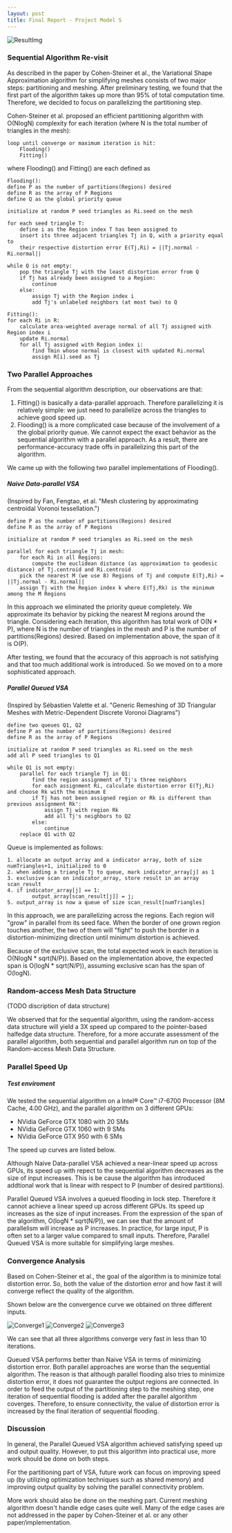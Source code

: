 ```yaml
---
layout: post
title: Final Report - Project Model S
---
```

![ResultImg]({{site.rawurl}}/_images/checkpoint_result.jpg "Variational Shape Approximation")

### Sequential Algorithm Re-visit
As described in the paper by Cohen-Steiner et al., the Variational Shape Approximation algorithm for
simplifying meshes consists of two major steps: partitioning and meshing. After preliminary testing,
we found that the first part of the algorithm takes up more than 95% of total computation time. Therefore,
we decided to focus on parallelizing the partitioning step.

Cohen-Steiner et al. proposed an efficient partitioning algorithm with O(NlogN) complexity for each iteration 
(where N is the total number of triangles in the mesh):
```
loop until converge or maximum iteration is hit:
    Flooding()
    Fitting()
```
where Flooding() and Fitting() are each defined as
```
Flooding():
define P as the number of partitions(Regions) desired
define R as the array of P Regions
define Q as the global priority queue

initialize at random P seed triangles as Ri.seed on the mesh

for each seed triangle T:
    define i as the Region index T has been assigned to
    insert its three adjacent triangles Tj in Q, with a priority equal to 
    their respective distortion error E(Tj,Ri) = ||Tj.normal - Ri.normal||

while Q is not empty:
    pop the triangle Tj with the least distortion error from Q
    if Tj has already been assigned to a Region:
        continue
    else:
        assign Tj with the Region index i
        add Tj's unlabeled neighbors (at most two) to Q

Fitting():
for each Ri in R:
    calculate area-weighted average normal of all Tj assigned with Region index i
    update Ri.normal
    for all Tj assigned with Region index i:
        find Tmin whose normal is closest with updated Ri.normal
        assign R[i].seed as Tj
```
### Two Parallel Approaches
From the sequential algorithm description, our observations are that:
1. Fitting() is basically a data-parallel approach. Therefore parallelizing it is relatively simple: we just
need to parallelize across the triangles to achieve good speed up.
2. Flooding() is a more complicated case because of the involvement of a the global priority queue. We cannot
expect the exact behavior as the sequential algorithm with a parallel approach. As a result, there are
performance-accuracy trade offs in parallelizing this part of the algorithm.

We came up with the following two parallel implementations of Flooding().

##### Naive Data-parallel VSA
(Inspired by Fan, Fengtao, et al. "Mesh clustering by approximating centroidal Voronoi tessellation.")
```
define P as the number of partitions(Regions) desired
define R as the array of P Regions

initialize at random P seed triangles as Ri.seed on the mesh

parallel for each triangle Tj in mesh:
    for each Ri in all Regions:
        compute the euclidean distance (as approximation to geodesic distance) of Tj.centroid and Ri.centroid
    pick the nearest M (we use 8) Regions of Tj and compute E(Tj,Ri) = ||Tj.normal - Ri.normal||
    assign Tj with the Region index k where E(Tj,Rk) is the minimum among the M Regions
```
In this approach we eliminated the priority queue completely. We approximate its behavior by picking the nearest M
regions around the triangle. Considering each iteration, this algorithm has total work of O(N * P), where N is the
number of triangles in the mesh and P is the number of partitions(Regions) desired. Based on implementation above, 
the span of it is O(P).

After testing, we found that the accuracy of this approach is not satisfying and that too much additional work is 
introduced. So we moved on to a more sophisticated approach.
##### Parallel Queued VSA
(Inspired by Sébastien Valette et al. "Generic Remeshing of 3D Triangular Meshes with Metric-Dependent Discrete 
Voronoi Diagrams")

```
define two queues Q1, Q2
define P as the number of partitions(Regions) desired
define R as the array of P Regions

initialize at random P seed triangles as Ri.seed on the mesh
add all P seed triangles to Q1

while Q1 is not empty:
    parallel for each triangle Tj in Q1:
        find the region assignment of Tj's three neighbors
        for each assignment Ri, calculate distortion error E(Tj,Ri) and choose Rk with the minimum E
        if Tj has not been assigned region or Rk is different than previous assignment Rk':
            assign Tj with region Rk
            add all Tj's neighbors to Q2
        else:
            continue
    replace Q1 with Q2
```

Queue is implemented as follows:
```
1. allocate an output array and a indicator array, both of size numTriangles+1, initialized to 0
2. when adding a triangle Tj to queue, mark indicator_array[j] as 1
3. exclusive scan on indicator_array, store result in an array scan_result
4. if indicator_array[j] == 1:
        output_array[scan_result[j]] = j;
5. output_array is now a queue of size scan_result[numTriangles]
```
In this approach, we are parallelizing across the regions. Each region will "grow" in parallel from
its seed face. When the border of one grown region touches another, the two of them will "fight" to
push the border in a distortion-minimizing direction until minimum distortion is achieved.

Because of the exclusive scan, the total expected work in each iteration is O(NlogN * sqrt(N/P)). Based
on the implementation above, the expected span is O(logN * sqrt(N/P)), assuming exclusive scan has the 
span of O(logN).

### Random-access Mesh Data Structure

(TODO discription of data structure)

We observed that for the sequential algorithm, using the random-access data structure will yield a
3X speed up compared to the pointer-based halfedge data structure. Therefore, for a more accurate
assessment of the parallel algorithm, both sequential and parallel algorithm run on top of the 
Random-access Mesh Data Structure.

### Parallel Speed Up
##### Test enviroment
We tested the sequential algorithm on a Intel® Core™ i7-6700 Processor (8M Cache, 4.00 GHz), and the
parallel algorithm on 3 different GPUs:
- NVidia GeForce GTX 1080 with 20 SMs
- NVidia GeForce GTX 1060 with 9 SMs
- NVidia GeForce GTX 950 with 6 SMs

The speed up curves are listed below.

Although Naive Data-parallel VSA achieved a near-linear speed up across GPUs, its speed up with repect
to the sequential algorithm decreases as the size of input increases. This is be cause the algorithm
has introduced addtional work that is linear with respect to P (number of desired partitions).

Parallel Queued VSA involves a queued flooding in lock step. Therefore it cannot achieve a linear speed
up across different GPUs. Its speed up increases as the size of input increases. From the expression of
the span of the algorithm, O(logN * sqrt(N/P)), we can see that the amount of parallelism will increase
as P increases. In practice, for large input, P is often set to a larger value compared to small inputs.
Therefore, Parallel Queued VSA is more suitable for simplifying large meshes.

### Convergence Analysis
Based on Cohen-Steiner et al., the goal of the algorithm is to minimize total distortion error. So, both
the value of the distortion error and how fast it will converge reflect the quality of the algorithm.

Shown below are the convergence curve we obtained on three different inputs.

![Converge1]({{site.rawurl}}/_images/converge_bunny.png "converge_bunny")
![Converge2]({{site.rawurl}}/_images/converge_lucy.png "converge_lucy")
![Converge3]({{site.rawurl}}/_images/converge_dragon.png "converge_dragon")

We can see that all three algorithms converge very fast in less than 10 iterations.

Queued VSA performs better than Naive VSA in terms of minimizing distortion error. Both parallel approaches
are worse than the sequential algorithm. The reason is that although parallel flooding also tries to minimize
distortion error, it does not guarantee the output regions are connected. In order to feed the output of the
partitioning step to the meshing step, one iteration of sequential flooding is added after the parallel algorithm
coverges. Therefore, to ensure connectivity, the value of distortion error is increased by the final iteration of
sequential flooding.

### Discussion
In general, the Parallel Queued VSA algorithm achieved satisfying speed up and output quality. However, to
put this algorithm into practical use, more work should be done on both steps.

For the partitioning part of VSA, future work can focus on improving speed up (by utilizing optimization techniques 
such as shared memory) and improving output quality by solving the parallel connectivity problem.

More work should also be done on the meshing part. Current meshing algorithm doesn't handle edge cases quite
well. Many of the edge cases are not addressed in the paper by Cohen-Steiner et al. or any other paper/implementation.
